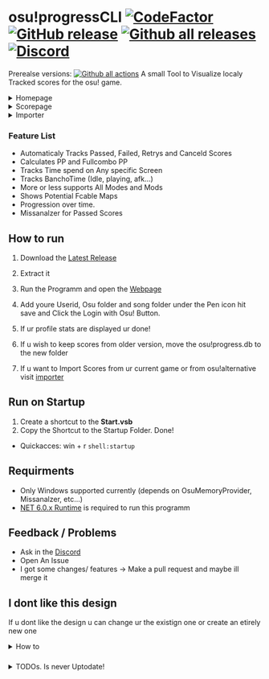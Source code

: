 # osu!progressCLI  [![CodeFactor](https://www.codefactor.io/repository/github/juli0n21/osu-progresscli/badge)](https://www.codefactor.io/repository/github/juli0n21/osu-progresscli) [![GitHub release](https://img.shields.io/github/release/juli0n21/osu-progresscli.svg)](https://GitHub.com/juli0n21/osu-progresscli/releases/) [![Github all releases](https://img.shields.io/github/downloads/JuLi0n21/osu-progresscli/total.svg)](https://GitHub.com/JuLi0n21/osu-progresscli/releases/) [![Discord](https://badgen.net/discord/members/9rUMkHJEvv)](https://discord.gg/9rUMkHJEvv)

Prerealse versions:  [![Github all actions](https://github.com/Juli0n21/osu-progresscli/actions/workflows/build-dev.yml/badge.svg)](https://GitHub.com/JuLi0n21/osu-progresscli/actions/)
A small Tool to Visualize localy Tracked scores for the osu! game.

<details>
  <summary>Homepage</summary>

![Imgur](https://i.imgur.com/TOq4cZL.png)

</details>

<details>
  <summary>Scorepage</summary>

![Imgur](https://i.imgur.com/e8jnW7b.png)

</details>

<details>
  <summary>Importer</summary>

![Imgur](https://i.imgur.com/ETXmREw.png)

</details>

### Feature List
- Automaticaly Tracks Passed, Failed, Retrys and Canceld Scores
- Calculates PP and Fullcombo PP
- Tracks Time spend on Any specific Screen
- Tracks BanchoTime (Idle, playing, afk...)
- More or less supports All Modes and Mods
- Shows Potential Fcable Maps
- Progression over time.
- Missanalzer for Passed Scores

## How to run

1. Download the [Latest Release](https://github.com/juli0n21/osu-progresscli/releases/)
2. Extract it
3. Run the Programm and open the [Webpage](http://localhost:4200)
4. Add youre Userid, Osu folder and song folder under the Pen icon hit save and Click the Login with Osu! Button.
5. If ur profile stats are displayed ur done!

6. If u wish to keep scores from older version, move the osu!progress.db to the new folder
7. If u want to Import Scores from ur current game or from osu!alternative visit  [importer](http://localhost:4200/importer)

## Run on Startup 
1. Create a shortcut to the **Start.vsb**
2. Copy the Shortcut to the Startup Folder. Done!
- Quickacces: win + r ```shell:startup```

## Requirments
- Only Windows supported currently (depends on OsuMemoryProvider, Missanalzer, etc...)
- [NET 6.0.x Runtime](https://dotnet.microsoft.com/en-us/download/dotnet/6.0) is required to run this programm

## Feedback / Problems
- Ask in the [Discord](https://discord.gg/FtF2HNSJNC)
- Open An Issue 
- I got some changes/ features -> Make a pull request and maybe ill merge it

## I dont like this design
If u dont like the design u can change ur the existign one or create an etirely new one
<details>
  <summary>How to</summary>

If u need help hit me up!

### File based Routing
put the html/css/js/img files inside the public folders and u can fill them with ur own junk
### integrated api
to better enhance ur own webpages u can use the data from the internal api

current endpoints are 
- api/beatmaps/...
    - search
        - parameters searchquery="this is a search" 
    -  averages
    -  score
        - id  
- api/banchotime
- api/banchotimebyday
- api/timewasted
- api/timewastedbyday


## NOTES
- Please take official api request limits into account!
one request every 2 seconds is ok, burst should be ok but if it goes to high ask ppy!

</details>

###
<details>
  <summary>TODOs. Is never Uptodate!</summary>
- [ ] Add possiblity to reload api data incase no internet (or beatmap changed)  (automatic or manual)
- [x] localbeatmap parser (offline, not submitted maps support) (use osu-tools) (bpm still missing)
- [ ] highconfigurable website (showing what graphs u want and what not)
- [ ] page for a single score
- [ ] mod support
- [ ] add local images in score displat website for mods and rankings (maybe rankedtype)
- [x] rename some Colums to enable "better" searching
- [x] example for costume webpages
- [ ] api documentaion / renaming
- [ ] api endpoint for custome querys
- [ ] pp calc for potenial scores on scorepage
- [ ] change chart value from seconds to minutes
- [ ] charts on score page (performance over time with filters)
- [x] replace modtext with mod icons in recent score
- [ ] importer for [circle-tracker](https://github.com/FunOrange/circle-tracker)
- [ ] add more stuff to the beatmap helper (images maybe) if someone asks or i need it i guess?
- [ ] score comparision of friends (or leaderboards)
- [ ] short hand overview of recent activties (played xh this week, so many scores etc...)
- [ ] rework beatmap info fetching aswell as supporting non submitted stuff, parse .osu file to get data
- [ ] player table with changes and maybe merge bancho and wasted time table
- [ ] properly take time (account for pauses etc)
- [ ] rework database
- [ ] use proper front end framework for maybe faster score loading or sometning
- [ ] replace modtext with mod icons in recent score
- [ ] api documentaion / renaming
- [ ] api endpoint for custome querys
</details>


